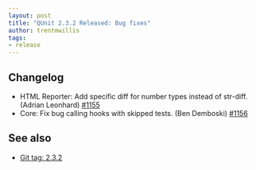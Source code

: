 ```yaml
---
layout: post
title: "QUnit 2.3.2 Released: Bug fixes"
author: trentmwillis
tags:
- release
---
```


## Changelog

* HTML Reporter: Add specific diff for number types instead of str-diff. (Adrian Leonhard) [#1155](https://github.com/qunitjs/qunit/issues/1155)
* Core: Fix bug calling hooks with skipped tests. (Ben Demboski) [#1156](https://github.com/qunitjs/qunit/issues/1156)

## See also

* [Git tag: 2.3.2](https://github.com/qunitjs/qunit/releases/tag/2.3.2)
